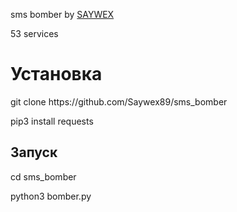 <p>sms bomber by <a href='https://github.com/Saywex89'>SAYWEX</a></p>

<p>53 services</p>

<h1>Установка</h1>

<p>git clone https://github.com/Saywex89/sms_bomber </p>

<p>pip3 install requests </p>

<h2>Запуск</h2>
  
<p>cd sms_bomber</p>

<p>python3 bomber.py</p>










